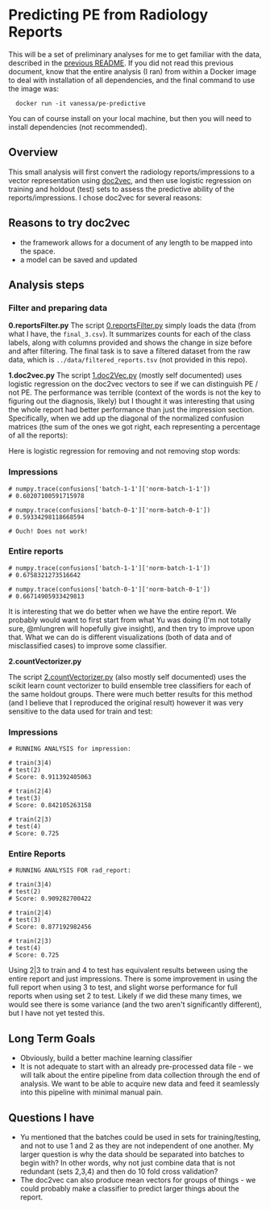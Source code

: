 # Predicting PE from Radiology Reports

This will be a set of preliminary analyses for me to get familiar with the data, described in the [previous README](../README.md). If you did not read this previous document, know that the entire analysis (I ran) from within a Docker image to deal with installation of all dependencies, and the final command to use the image was:

      docker run -it vanessa/pe-predictive

You can of course install on your local machine, but then you will need to install dependencies (not recommended).

## Overview
This small analysis will first convert the radiology reports/impressions to a vector representation using [doc2vec](http://radimrehurek.com/gensim/models/doc2vec.html), and then use logistic regression on training and holdout (test) sets to assess the predictive ability of the reports/impressions. I chose doc2vec for several reasons:

## Reasons to try doc2vec
- the framework allows for a document of any length to be mapped into the space.
- a model can be saved and updated

## Analysis steps

### Filter and preparing data

**0.reportsFilter.py**
The script [0.reportsFilter.py](0.reportsFilter.py) simply loads the data (from what I have, the `final_3.csv`). It summarizes counts for each of the class labels, along with columns provided and shows the change in size before and after filtering. The final task is to save a filtered dataset from the raw data, which is `../data/filtered_reports.tsv` (not provided in this repo).

**1.doc2vec.py**
The script [1.doc2Vec.py](1.doc2Vec.py) (mostly self documented) uses logistic regression on the doc2vec vectors to see if we can distinguish PE / not PE. The performance was terrible (context of the words is not the key to figuring out the diagnosis, likely) but I thought it was interesting that using the whole report had better performance than just the impression section. Specifically, when we add up the diagonal of the normalized confusion matrices (the sum of the ones we got right, each representing a percentage of all the reports):

Here is logistic regression for removing and not removing stop words:
 
### Impressions

	# numpy.trace(confusions['batch-1-1']['norm-batch-1-1'])
	# 0.60207100591715978

	# numpy.trace(confusions['batch-0-1']['norm-batch-0-1'])
	# 0.59334298118668594

	# Ouch! Does not work!


### Entire reports


	# numpy.trace(confusions['batch-1-1']['norm-batch-1-1'])
	# 0.6758321273516642

	# numpy.trace(confusions['batch-0-1']['norm-batch-0-1'])
	# 0.66714905933429813


It is interesting that we do better when we have the entire report. We probably would want to first start from what Yu was doing (I'm not totally sure, @mlungren will hopefully give insight), and then try to improve upon that. What we can do is different visualizations (both of data and of misclassified cases) to improve some classifier.

**2.countVectorizer.py**

The script [2.countVectorizer.py](2.countVectorizer.py) (also mostly self documented) uses the scikit learn count vectorizer to build ensemble tree classifiers for each of the same holdout groups. There were much better results for this method (and I believe that I reproduced the original result) however it was very sensitive to the data used for train and test:

### Impressions

	# RUNNING ANALYSIS for impression:

	# train(3|4)
	# test(2)
	# Score: 0.911392405063

	# train(2|4)
	# test(3)
	# Score: 0.842105263158

	# train(2|3)
	# test(4)
	# Score: 0.725


### Entire Reports


	# RUNNING ANALYSIS FOR rad_report:

	# train(3|4)
	# test(2)
	# Score: 0.909282700422

	# train(2|4)
	# test(3)
	# Score: 0.877192982456

	# train(2|3)
	# test(4)
	# Score: 0.725


Using 2|3 to train and 4 to test has equivalent results between using the entire report and just impressions. There is some improvement in using the full report when using 3 to test, and slight worse performance for full reports when using set 2 to test. Likely if we did these many times, we would see there is some variance (and the two aren't significantly different), but I have not yet tested this.


## Long Term Goals
- Obviously, build a better machine learning classifier
- It is not adequate to start with an already pre-processed data file - we will talk about the entire pipeline from data collection through the end of analysis. We want to be able to acquire new data and feed it seamlessly into this pipeline with minimal manual pain.


## Questions I have
- Yu mentioned that the batches could be used in sets for training/testing, and not to use 1 and 2 as they are not independent of one another. My larger question is why the data should be separated into batches to begin with? In other words, why not just combine data that is not redundant (sets 2,3,4) and then do 10 fold cross validation? 
- The doc2vec can also produce mean vectors for groups of things - we could probably make a classifier to predict larger things about the report.
